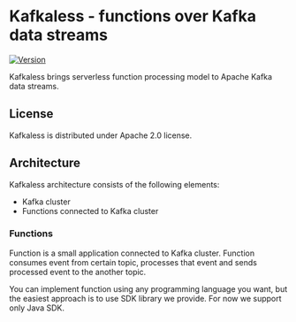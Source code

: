 # Kafkaless - functions over Kafka data streams

[![Version](https://img.shields.io/badge/kafkaless-0.4-blue.svg)](https://github.com/kafkaless/kafkaless/releases)

Kafkaless brings serverless function processing model to Apache Kafka data streams.

## License

Kafkaless is distributed under Apache 2.0 license.

## Architecture

Kafkaless architecture consists of the following elements:
- Kafka cluster
- Functions connected to Kafka cluster

### Functions

Function is a small application connected to Kafka cluster. Function consumes event from certain topic, processes that event and sends 
processed event to the another topic. 

You can implement function using any programming language you want, but the easiest approach is to
use SDK library we provide. For now we support only Java SDK.